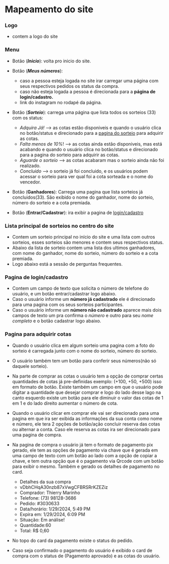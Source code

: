 # Mapeamento do site
### Logo
- contem a logo do site
### Menu
- Botão (***Inicio***): volta pro inicio do site.
- Botão (***Meus números***):
  - caso a pessoa esteja logada no site irar carregar uma página com seus respectivos pedidos os status da compra.
  - caso não esteja logada a pessoa é direcionada para a **página de login/cadastro.**
  - link do instagram no rodapé da página.

- Botão (***Sorteio***): carrega uma página que lista todos os sorteios (33) com os status:
  - *Adquira Já!* --> as cotas estão disponiveis e quando o usuário clica no botão/status e direcionado para a [pagina do sorteio](#adquirir-cotas) para adquirir as cotas.
  - *Falta menos de 10%*! --> as cotas ainda estão disponiveis, mas está acabando e quando o usuário clica no botão/status e direcionado para a pagina do sorteio para adquirir as cotas.
  - *Aguarde o sorteio*  --> as cotas acabaram mas o sorteio ainda não foi realizado.
  - *Concluido*  --> o sorteio já foi concluido, e os usuários podem acessar o sorteio para ver qual foi a cota sorteada e o nome do vencedor.

- Botão (**Ganhadores**): Carrega uma pagina que lista sorteios já concluidos(33). São exibido o nome do ganhador, nome do sorteio, número do sorteio e a cota premiada.

- Botão (**Entrar/Cadastrar**): ira exibir a pagina de [login/cadastro](#minha-secao)


### Lista principal de sorteios no centro do site
- Contem um sorteio principal no início do site e uma lista com outros sorteios, esses sorteios são menores e contem seus respectivos status.
- Abaixo da lista de sorteio contem uma lista dos ultimos ganhadores, com nome do ganhador, nome do sorteio, número do sorteio e a cota premiada.
- Logo abaixo está a sessão de perguntas frequentes.

<a name="minha-secao"></a>
### Pagina de login/cadastro
  - Contem um campo de texto que solicita o número de telefone do usuário, e um botão entrar/cadastrar logo abaixo.
 - Caso o usuário informe um **número já cadastrado** ele é direcionado para uma pagina com os seus sorteios participantes.
 - Caso o usuário informe um **número não cadastrado** aparece mais dois campos de texto um pra confirma o *número* e outro para seu *nome completo* e o botão cadastrar logo abaixo.

<a name="adquirir-cotas"></a>
 ### Pagina para adquirir cotas
 - Quando o usuário clica em algum sorteio uma pagina com a foto do sorteio é carregada junto com o nome do sorteio, número do sorteio.
 - O usuário também tem um botão para conferir seus números(não só daquele sorteio).
 - Na parte de comprar as cotas o usuário tem a opção de comprar certas quantidades de cotas já pre-definidas exemplo: (+100, +50, +500) isso em formato de botão. Existe também um campo em que o usuário pode digitar a quantidade que desejar comprar e logo do lado desse lago na canto esquerdo existe um botão para ele diminuir o valor das cotas de 1 em 1 e do lado direito aumentar o número de cota.
  - Quando o usuário clicar em comprar ele vai ser direcionado para uma pagina em que ira ser exibida as informações da sua conta como nome e número, ele tera 2 opções de botão/ação concluir reserva das cotas ou alternar a conta. Caso ele reserva as cotas ira ser direcionado para uma pagina de compra.

 - Na pagina de compra o usuário já tem o formato de pagamento pix gerado, ele tem as opções de pagamento via chave que é gerada em uma campo de texto com um botão ao lado com a opção de copiar a chave, e tem outra opção que é o pagamento via Qrcode com um botão para exibir o mesmo. Também e gerado os detalhes de pagamento no card.

   - Detalhes da sua compra
   - vDbhCHqA30nzb87xVwgCFBRSRrKZEZiz
   - Comprador: Thierry Marinho
   - Telefone: (73) 98128-3686
   - Pedido: #3030633
   - Data/horário: 1/29/2024, 5:49 PM
   - Expira em: 1/29/2024, 6:09 PM
   - Situação: Em análise!
   - Quantidade:60
   - Total: R$ 0,60

 - No topo do card da pagamento existe o status do pedido.
 - Caso seja confirmado o pagamento do usuário é exibido o card de compra com o status de (Pagamento aprovado) e as cotas do usuário.


